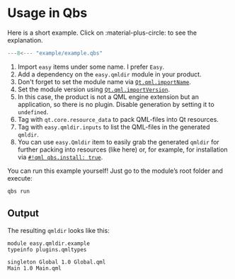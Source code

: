 # Usage in Qbs

Here is a short example. Click on :material-plus-circle: to see the explanation.

```qml title="example/example.qbs" hl_lines="12 19 35 39-42"
---8<--- "example/example.qbs"
```

1. Import `easy` items under some name. I prefer `Easy`.
2. Add a dependency on the `easy.qmldir` module in your product.
3. Don't forget to set the module name via [`Qt.qml.importName`](https://doc.qt.io/qbs/qml-qbsmodules-qt-qml.html#importName-prop).
4. Set the module version using [`Qt.qml.importVersion`](https://doc.qt.io/qbs/qml-qbsmodules-qt-qml.html#importVersion-prop).
5. In this case, the product is not a QML engine extension but an application, so there is no plugin. Disable generation by setting it to `undefined`.
6. Tag with `qt.core.resource_data` to pack QML-files into Qt resources.
7. Tag with `easy.qmldir.inputs` to list the QML-files in the generated `qmldir`.
8. You can use `easy.Qmldir` item to easily grab the generated `qmldir` for further packing into resources (like here) or, for example, for installation via [`#!qml qbs.install: true`](https://doc.qt.io/qbs/qml-qbsmodules-qbs.html#install-prop).

You can run this example yourself! Just go to the module’s root folder and execute:
```sh
qbs run
```

## Output

The resulting `qmldir` looks like this:

```plain title="qmldir"
module easy.qmldir.example
typeinfo plugins.qmltypes

singleton Global 1.0 Global.qml
Main 1.0 Main.qml
```
